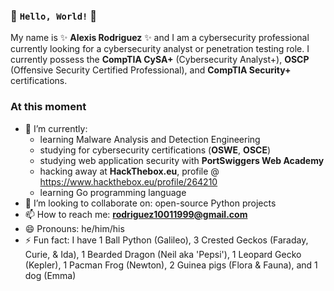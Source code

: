 ### 👋 `Hello, World!` 👋

My name is ✨ **Alexis Rodriguez** ✨ and I am a cybersecurity professional currently looking for a cybersecurity analyst or penetration testing role. I currently possess the **CompTIA CySA+** (Cybersecurity Analyst+), **OSCP** (Offensive Security Certified Professional), and **CompTIA Security+** certifications.

### At this moment
- 🌱 I’m currently: 
  - learning Malware Analysis and Detection Engineering
  - studying for cybersecurity certifications (**OSWE**, **OSCE**)
  - studying web application security with **PortSwiggers Web Academy**
  - hacking away at **HackThebox.eu**, profile @ https://www.hackthebox.eu/profile/264210
  - learning Go programming language
- 👯 I’m looking to collaborate on: open-source Python projects
- 📫 How to reach me: **rodriguez10011999@gmail.com**
- 😄 Pronouns: he/him/his
- ⚡ Fun fact: I have 1 Ball Python (Galileo), 3 Crested Geckos (Faraday, Curie, & Ida), 1 Bearded Dragon (Neil aka 'Pepsi'), 1 Leopard Gecko (Kepler), 1 Pacman Frog (Newton), 2 Guinea pigs (Flora & Fauna), and 1 dog (Emma)

